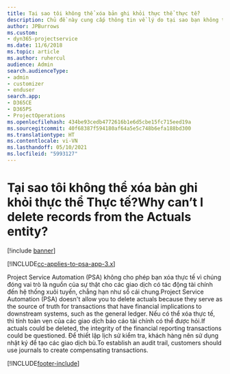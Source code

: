 ```yaml
---
title: Tại sao tôi không thể xóa bản ghi khỏi thực thể thực tế?
description: Chủ đề này cung cấp thông tin về lý do tại sao bạn không thể xóa các bản ghi khỏi thực thể thực tế.
author: JPBurrows
ms.custom:
- dyn365-projectservice
ms.date: 11/6/2018
ms.topic: article
ms.author: ruhercul
audience: Admin
search.audienceType:
- admin
- customizer
- enduser
search.app:
- D365CE
- D365PS
- ProjectOperations
ms.openlocfilehash: 434be93cedb4772616b1e6d5cbe15fc715eed19a
ms.sourcegitcommit: 40f68387f594180af64a5e5c748b6efa188bd300
ms.translationtype: HT
ms.contentlocale: vi-VN
ms.lasthandoff: 05/10/2021
ms.locfileid: "5993127"
---
```

# <a name="why-cant-i-delete-records-from-the-actuals-entity"></a><span data-ttu-id="28b1f-103">Tại sao tôi không thể xóa bản ghi khỏi thực thể Thực tế?</span><span class="sxs-lookup"><span data-stu-id="28b1f-103">Why can’t I delete records from the Actuals entity?</span></span>

[!include [banner](../includes/psa-now-project-operations.md)]

[!INCLUDE[cc-applies-to-psa-app-3.x](../includes/cc-applies-to-psa-app-3x.md)]

<span data-ttu-id="28b1f-104">Project Service Automation (PSA) không cho phép bạn xóa thực tế vì chúng đóng vai trò là nguồn của sự thật cho các giao dịch có tác động tài chính đến hệ thống xuôi tuyến, chẳng hạn như sổ cái chung.</span><span class="sxs-lookup"><span data-stu-id="28b1f-104">Project Service Automation (PSA) doesn't allow you to delete actuals because they serve as the source of truth for transactions that have financial implications to downstream systems, such as the general ledger.</span></span> <span data-ttu-id="28b1f-105">Nếu có thể xóa thực tế, thì tính toàn vẹn của các giao dịch báo cáo tài chính có thể được hỏi.</span><span class="sxs-lookup"><span data-stu-id="28b1f-105">If actuals could be deleted, the integrity of the financial reporting transactions could be questioned.</span></span> <span data-ttu-id="28b1f-106">Để thiết lập lịch sử kiểm tra, khách hàng nên sử dụng nhật ký để tạo các giao dịch bù.</span><span class="sxs-lookup"><span data-stu-id="28b1f-106">To establish an audit trail, customers should use journals to create compensating transactions.</span></span>



[!INCLUDE[footer-include](../includes/footer-banner.md)]